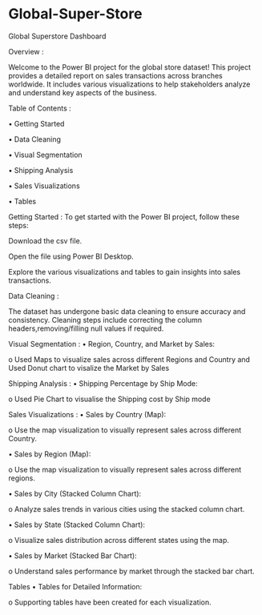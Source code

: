# Global-Super-Store

Global Superstore Dashboard

Overview :

Welcome to the Power BI project for the global store dataset! This project provides a detailed report on sales transactions across branches worldwide. It includes various visualizations to help stakeholders analyze and understand key aspects of the business.

Table of Contents :

• Getting Started

• Data Cleaning

• Visual Segmentation

• Shipping Analysis

• Sales Visualizations

• Tables


Getting Started :
To get started with the Power BI project, follow these steps:

Download the csv file.

Open the file using Power BI Desktop.

Explore the various visualizations and tables to gain insights into sales transactions.

Data Cleaning :

The dataset has undergone basic data cleaning to ensure accuracy and consistency. Cleaning steps include correcting the column headers,removing/filling null values if required.

Visual Segmentation :
• Region, Country, and Market by Sales:

o Used Maps to visualize sales across different Regions and Country and Used Donut chart to visalize the Market by Sales

Shipping Analysis :
• Shipping Percentage by Ship Mode:

o Used Pie Chart to visualise the Shipping cost by Ship mode

Sales Visualizations :
• Sales by Country (Map):

o Use the map visualization to visually represent sales across different Country.

• Sales by Region (Map):

o Use the map visualization to visually represent sales across different regions.

• Sales by City (Stacked Column Chart):

o Analyze sales trends in various cities using the stacked column chart.

• Sales by State (Stacked Column Chart):

o Visualize sales distribution across different states using the map.

• Sales by Market (Stacked Bar Chart):

o Understand sales performance by market through the stacked bar chart.

Tables
• Tables for Detailed Information:

o Supporting tables have been created for each visualization.
